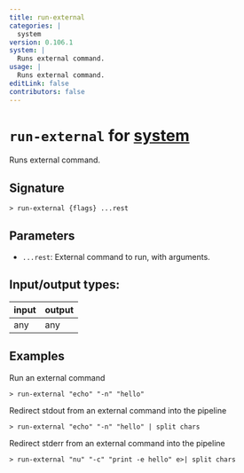 ```yaml
---
title: run-external
categories: |
  system
version: 0.106.1
system: |
  Runs external command.
usage: |
  Runs external command.
editLink: false
contributors: false
---
```

<!-- This file is automatically generated. Please edit the command in https://github.com/nushell/nushell instead. -->

# `run-external` for [system](/commands/categories/system.md)

<div class='command-title'>Runs external command.</div>

## Signature

```> run-external {flags} ...rest```

## Parameters

 -  `...rest`: External command to run, with arguments.


## Input/output types:

| input | output |
| ----- | ------ |
| any   | any    |
## Examples

Run an external command
```nu
> run-external "echo" "-n" "hello"

```

Redirect stdout from an external command into the pipeline
```nu
> run-external "echo" "-n" "hello" | split chars

```

Redirect stderr from an external command into the pipeline
```nu
> run-external "nu" "-c" "print -e hello" e>| split chars

```
